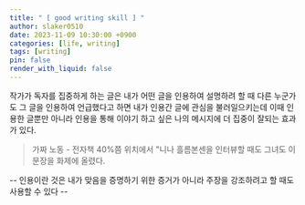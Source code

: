 ```yaml
---
title: " [ good writing skill ] "
author: slaker0510
date: 2023-11-09 10:30:00 +0900
categories: [life, writing]
tags: [writing]
pin: false
render_with_liquid: false
---
```


작가가 독자를 집중하게 하는 글은 
내가 어떤 글을 인용하여 설명하려 할 때
다른 누군가도 그 글을 인용하여 언급했다고 하면 
내가 인용간 글에 관심을 불러일으키는데 이때 
인용한 글뿐만 아니라 인용을 통해 이야기 하고 싶은 나의 메시지에 
더 집중이 잘되는 효과가 있다.
> 가짜 노동 - 전자책 40%쯤 위치에서 "니나 흘름본센을 인터뷰할 때도 그녀도 이 문장을 화제에 올렸다.

-- 인용이란 것은 내가 맞음을 증명하기 위한 증거가 아니라 주장을 강조하려고 할 때도 사용할 수 있다 -- 